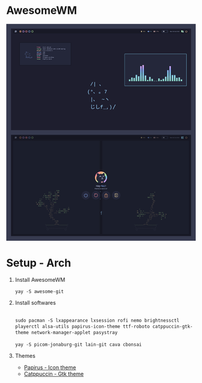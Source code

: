 
# AwesomeWM

![rice](./assets/awesome.png)

# Setup - Arch

1. Install AwesomeWM
    
    ``` shell
    yay -S awesome-git
    ```

2. Install softwares

    ```shell
   
    sudo pacman -S lxappearance lxsession rofi nemo brightnessctl playerctl alsa-utils papirus-icon-theme ttf-roboto catppuccin-gtk-theme network-manager-applet pasystray

    yay -S picom-jonaburg-git lain-git cava cbonsai
   ```

3. Themes

    - [Papirus - Icon theme](https://github.com/PapirusDevelopmentTeam/papirus-icon-theme)
    - [Catppuccin - Gtk theme](https://github.com/catppuccin/catppuccin)
